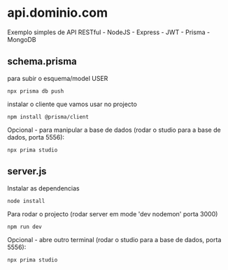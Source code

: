 # api.dominio.com

Exemplo simples de API RESTful - NodeJS - Express - JWT - Prisma - MongoDB

## schema.prisma

para subir o esquema/model USER
```
npx prisma db push 
```

instalar o cliente que vamos usar no projecto
```
npm install @prisma/client
```

Opcional - para manipular a base de dados (rodar o studio para a base de dados, porta 5556):
```
npx prima studio
```

## server.js

Instalar as dependencias
```
node install
```

Para rodar o projecto
(rodar server em mode 'dev nodemon' porta 3000)
```
npm run dev
```

Opcional - abre outro terminal (rodar o studio para a base de dados, porta 5556):
```
npx prima studio
```
